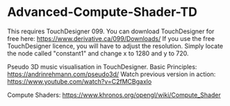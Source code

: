 # Advanced-Compute-Shader-TD
This requires TouchDesigner 099. You can download TouchDesigner for free here:
https://www.derivative.ca/099/Downloads/
If you use the free TouchDesigner licence, you will have to adjust the resolution. Simply locate the node called "constant1" and change x to 1280 and y to 720.

Pseudo 3D music visualisation in TouchDesigner. 
Basic Principles: https://andrinrehmann.com/pseudo3d/
Watch previous version in action: https://www.youtube.com/watch?v=C2fMCBgaxlo

Compute Shaders: https://www.khronos.org/opengl/wiki/Compute_Shader
